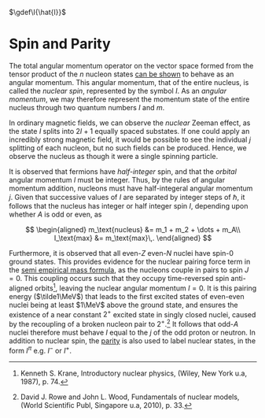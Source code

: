 $\gdef\I{\hat{I}}$

Spin and Parity
===============
The total angular momentum operator on the vector space formed from the tensor product of the $n$ nucleon states [can be shown](../../quantum-mechanics/angular-momentum-addition.md) to behave as an angular momentum. This angular momentum, that of the entire nucleus, is called the _nuclear spin_, represented by the symbol $I$. As an _angular momentum_, we may therefore represent the momentum state of the entire nucleus through two quantum numbers $I$ and $m$.

In ordinary magnetic fields, we can observe the _nuclear_ Zeeman effect, as the state $I$ splits into $2I+1$ equally spaced substates. If one could apply an incredibly strong magnetic field, it would be possible to see the individual $j$ splitting of each nucleon, but no such fields can be produced. Hence, we observe the nucleus as though it were a single spinning particle.

It is observed that fermions have _half-integer_ spin, and that the _orbital_ angular momentum $l$ must be integer. Thus, by the rules of angular momentum addition, nucleons must have half-integeral angular momentum $j$. Given that successive values of $I$ are separated by integer steps of $\hbar$, it follows that the nucleus has integer or half integer spin $I$, depending upon whether $A$ is odd or even, as

$$
\begin{aligned}
m_\text{nucleus} &= m_1 + m_2 + \dots + m_A\\
I_\text{max} &= m_\text{max}\,.
\end{aligned}
$$

Furthermore, it is observed that all even-$Z$ even-$N$ nuclei have spin-$0$ ground states. This provides evidence for the nuclear pairing force term in the [semi empirical mass formula](binding-energy.md#Parity), as the nucleons couple in pairs to spin $J=0$. This coupling occurs such that they occupy time-reversed spin anti-aligned orbits[^1], leaving the nuclear angular momentum $I=0$. It is this pairing energy ($\tilde1\MeV$) that leads to the first excited states of even-even nuclei being at least $1\MeV$ above the ground state, and ensures the existence of a near constant $2^+$ excited state in singly closed nuclei, caused by the recoupling of a broken nucleon pair to $2^+$.[^2]  It follows that odd-$A$ nuclei therefore must behave $I$ equal to the $j$ of the odd proton or neutron. 
In addition to nuclear spin, the [parity](../../quantum-mechanics/parity.md) is also used to label nuclear states, in the form $I^\pi$ e.g. $I^-$ or $I^+$.


 <!-- p73 ## -->

[^1]: Kenneth S. Krane, Introductory nuclear physics, (Wiley, New York u.a, 1987), p. 74.
[^2]: David J. Rowe and John L. Wood, Fundamentals of nuclear models, (World Scientific Publ, Singapore u.a, 2010), p. 33.
